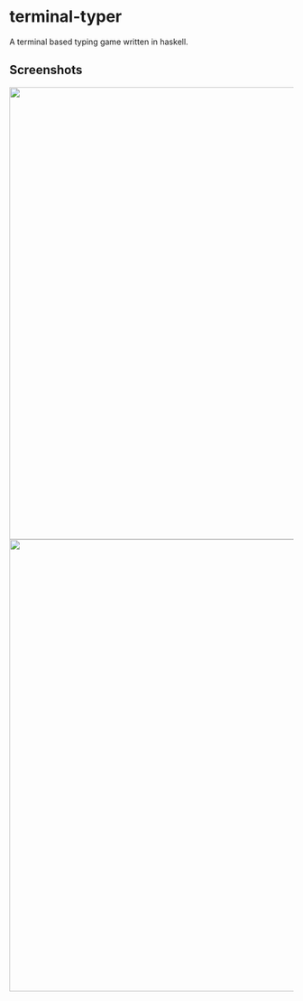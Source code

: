 # terminal-typer
A terminal based typing game written in haskell.

## Screenshots
<p align="center">
  <img width="800" src="https://github.com/MichaelOdermatt/terminal-typer/assets/43145047/33546dff-8109-4e66-ad34-faf9f139047d" />
  <img width="800" src="https://github.com/MichaelOdermatt/terminal-typer/assets/43145047/3b80a3aa-244c-4c89-a473-73623261583d" />
</p>
